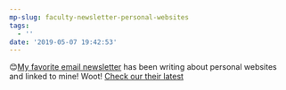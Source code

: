 ```yaml
---
mp-slug: faculty-newsletter-personal-websites
tags:
  - ''
date: '2019-05-07 19:42:53'
---
```

😊[My favorite email newsletter](https://faculty.us2.list-manage.com/subscribe?u=b46cc084c8bdde1ea04555baa&id=1af03beada) has been writing about personal websites and linked to mine! Woot! [Check our their latest](https://us2.campaign-archive.com/?u=b46cc084c8bdde1ea04555baa&id=8bc30ef232)
